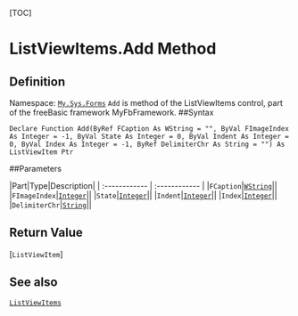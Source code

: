 [TOC]
# ListViewItems.Add Method

## Definition
Namespace: [`My.Sys.Forms`](My.Sys.Forms.md)
`Add` is method of the ListViewItems control, part of the freeBasic framework MyFbFramework.
##Syntax
```freeBasic
Declare Function Add(ByRef FCaption As WString = "", ByVal FImageIndex As Integer = -1, ByVal State As Integer = 0, ByVal Indent As Integer = 0, ByVal Index As Integer = -1, ByRef DelimiterChr As String = "") As ListViewItem Ptr
```

##Parameters

|Part|Type|Description|
| :------------ | :------------ |
|`FCaption`|[`WString`]("https://www.freebasic.net/wiki/KeyPgWString")||
|`FImageIndex`|[`Integer`]("https://www.freebasic.net/wiki/KeyPgInteger")||
|`State`|[`Integer`]("https://www.freebasic.net/wiki/KeyPgInteger")||
|`Indent`|[`Integer`]("https://www.freebasic.net/wiki/KeyPgInteger")||
|`Index`|[`Integer`]("https://www.freebasic.net/wiki/KeyPgInteger")||
|`DelimiterChr`|[`String`]("https://www.freebasic.net/wiki/KeyPgString")||

## Return Value
[`ListViewItem`]
## See also
[`ListViewItems`](ListViewItems.md)
